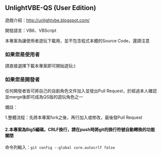 ## UnlightVBE-QS (User Edition)

遊戲介紹：http://unlightvbe.blogspot.com/

開發語言：VB6、VBScript

本專案為讓使用者遊玩下載用，並不包含程式本體的Source Code，還請注意


### 如果您是使用者

請直接選擇下載本專案即可開始遊玩:)

  
### 如果您是開發者

任何開發者皆可將自己的自創角色文件加入並發出Pull Request，於經過本人確認並merge後即可成為QS版的遊玩角色之一

備註：

1.整體流程：先將本專案fork之後，再行加入或修改，最後發Pull Request

#### 2.本專案為Big5編碼，CRLF換行，請在push時將git的換行符號自動轉換的功能關閉
命令列輸入：```git config --global core.autocrlf false```

